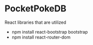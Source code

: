 # PocketPokeDB

React libraries that are utilized 
- npm install react-bootstrap bootstrap
- npm install react-router-dom